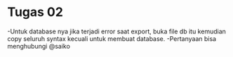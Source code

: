 # Tugas 02
-Untuk database nya jika terjadi error saat export, buka file db itu kemudian copy seluruh syntax kecuali untuk membuat database.
-Pertanyaan bisa menghubungi @saiko
